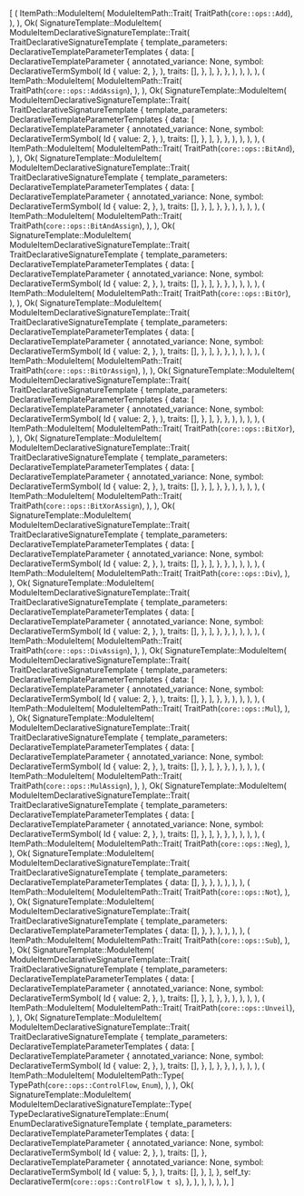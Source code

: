 [
    (
        ItemPath::ModuleItem(
            ModuleItemPath::Trait(
                TraitPath(`core::ops::Add`),
            ),
        ),
        Ok(
            SignatureTemplate::ModuleItem(
                ModuleItemDeclarativeSignatureTemplate::Trait(
                    TraitDeclarativeSignatureTemplate {
                        template_parameters: DeclarativeTemplateParameterTemplates {
                            data: [
                                DeclarativeTemplateParameter {
                                    annotated_variance: None,
                                    symbol: DeclarativeTermSymbol(
                                        Id {
                                            value: 2,
                                        },
                                    ),
                                    traits: [],
                                },
                            ],
                        },
                    },
                ),
            ),
        ),
    ),
    (
        ItemPath::ModuleItem(
            ModuleItemPath::Trait(
                TraitPath(`core::ops::AddAssign`),
            ),
        ),
        Ok(
            SignatureTemplate::ModuleItem(
                ModuleItemDeclarativeSignatureTemplate::Trait(
                    TraitDeclarativeSignatureTemplate {
                        template_parameters: DeclarativeTemplateParameterTemplates {
                            data: [
                                DeclarativeTemplateParameter {
                                    annotated_variance: None,
                                    symbol: DeclarativeTermSymbol(
                                        Id {
                                            value: 2,
                                        },
                                    ),
                                    traits: [],
                                },
                            ],
                        },
                    },
                ),
            ),
        ),
    ),
    (
        ItemPath::ModuleItem(
            ModuleItemPath::Trait(
                TraitPath(`core::ops::BitAnd`),
            ),
        ),
        Ok(
            SignatureTemplate::ModuleItem(
                ModuleItemDeclarativeSignatureTemplate::Trait(
                    TraitDeclarativeSignatureTemplate {
                        template_parameters: DeclarativeTemplateParameterTemplates {
                            data: [
                                DeclarativeTemplateParameter {
                                    annotated_variance: None,
                                    symbol: DeclarativeTermSymbol(
                                        Id {
                                            value: 2,
                                        },
                                    ),
                                    traits: [],
                                },
                            ],
                        },
                    },
                ),
            ),
        ),
    ),
    (
        ItemPath::ModuleItem(
            ModuleItemPath::Trait(
                TraitPath(`core::ops::BitAndAssign`),
            ),
        ),
        Ok(
            SignatureTemplate::ModuleItem(
                ModuleItemDeclarativeSignatureTemplate::Trait(
                    TraitDeclarativeSignatureTemplate {
                        template_parameters: DeclarativeTemplateParameterTemplates {
                            data: [
                                DeclarativeTemplateParameter {
                                    annotated_variance: None,
                                    symbol: DeclarativeTermSymbol(
                                        Id {
                                            value: 2,
                                        },
                                    ),
                                    traits: [],
                                },
                            ],
                        },
                    },
                ),
            ),
        ),
    ),
    (
        ItemPath::ModuleItem(
            ModuleItemPath::Trait(
                TraitPath(`core::ops::BitOr`),
            ),
        ),
        Ok(
            SignatureTemplate::ModuleItem(
                ModuleItemDeclarativeSignatureTemplate::Trait(
                    TraitDeclarativeSignatureTemplate {
                        template_parameters: DeclarativeTemplateParameterTemplates {
                            data: [
                                DeclarativeTemplateParameter {
                                    annotated_variance: None,
                                    symbol: DeclarativeTermSymbol(
                                        Id {
                                            value: 2,
                                        },
                                    ),
                                    traits: [],
                                },
                            ],
                        },
                    },
                ),
            ),
        ),
    ),
    (
        ItemPath::ModuleItem(
            ModuleItemPath::Trait(
                TraitPath(`core::ops::BitOrAssign`),
            ),
        ),
        Ok(
            SignatureTemplate::ModuleItem(
                ModuleItemDeclarativeSignatureTemplate::Trait(
                    TraitDeclarativeSignatureTemplate {
                        template_parameters: DeclarativeTemplateParameterTemplates {
                            data: [
                                DeclarativeTemplateParameter {
                                    annotated_variance: None,
                                    symbol: DeclarativeTermSymbol(
                                        Id {
                                            value: 2,
                                        },
                                    ),
                                    traits: [],
                                },
                            ],
                        },
                    },
                ),
            ),
        ),
    ),
    (
        ItemPath::ModuleItem(
            ModuleItemPath::Trait(
                TraitPath(`core::ops::BitXor`),
            ),
        ),
        Ok(
            SignatureTemplate::ModuleItem(
                ModuleItemDeclarativeSignatureTemplate::Trait(
                    TraitDeclarativeSignatureTemplate {
                        template_parameters: DeclarativeTemplateParameterTemplates {
                            data: [
                                DeclarativeTemplateParameter {
                                    annotated_variance: None,
                                    symbol: DeclarativeTermSymbol(
                                        Id {
                                            value: 2,
                                        },
                                    ),
                                    traits: [],
                                },
                            ],
                        },
                    },
                ),
            ),
        ),
    ),
    (
        ItemPath::ModuleItem(
            ModuleItemPath::Trait(
                TraitPath(`core::ops::BitXorAssign`),
            ),
        ),
        Ok(
            SignatureTemplate::ModuleItem(
                ModuleItemDeclarativeSignatureTemplate::Trait(
                    TraitDeclarativeSignatureTemplate {
                        template_parameters: DeclarativeTemplateParameterTemplates {
                            data: [
                                DeclarativeTemplateParameter {
                                    annotated_variance: None,
                                    symbol: DeclarativeTermSymbol(
                                        Id {
                                            value: 2,
                                        },
                                    ),
                                    traits: [],
                                },
                            ],
                        },
                    },
                ),
            ),
        ),
    ),
    (
        ItemPath::ModuleItem(
            ModuleItemPath::Trait(
                TraitPath(`core::ops::Div`),
            ),
        ),
        Ok(
            SignatureTemplate::ModuleItem(
                ModuleItemDeclarativeSignatureTemplate::Trait(
                    TraitDeclarativeSignatureTemplate {
                        template_parameters: DeclarativeTemplateParameterTemplates {
                            data: [
                                DeclarativeTemplateParameter {
                                    annotated_variance: None,
                                    symbol: DeclarativeTermSymbol(
                                        Id {
                                            value: 2,
                                        },
                                    ),
                                    traits: [],
                                },
                            ],
                        },
                    },
                ),
            ),
        ),
    ),
    (
        ItemPath::ModuleItem(
            ModuleItemPath::Trait(
                TraitPath(`core::ops::DivAssign`),
            ),
        ),
        Ok(
            SignatureTemplate::ModuleItem(
                ModuleItemDeclarativeSignatureTemplate::Trait(
                    TraitDeclarativeSignatureTemplate {
                        template_parameters: DeclarativeTemplateParameterTemplates {
                            data: [
                                DeclarativeTemplateParameter {
                                    annotated_variance: None,
                                    symbol: DeclarativeTermSymbol(
                                        Id {
                                            value: 2,
                                        },
                                    ),
                                    traits: [],
                                },
                            ],
                        },
                    },
                ),
            ),
        ),
    ),
    (
        ItemPath::ModuleItem(
            ModuleItemPath::Trait(
                TraitPath(`core::ops::Mul`),
            ),
        ),
        Ok(
            SignatureTemplate::ModuleItem(
                ModuleItemDeclarativeSignatureTemplate::Trait(
                    TraitDeclarativeSignatureTemplate {
                        template_parameters: DeclarativeTemplateParameterTemplates {
                            data: [
                                DeclarativeTemplateParameter {
                                    annotated_variance: None,
                                    symbol: DeclarativeTermSymbol(
                                        Id {
                                            value: 2,
                                        },
                                    ),
                                    traits: [],
                                },
                            ],
                        },
                    },
                ),
            ),
        ),
    ),
    (
        ItemPath::ModuleItem(
            ModuleItemPath::Trait(
                TraitPath(`core::ops::MulAssign`),
            ),
        ),
        Ok(
            SignatureTemplate::ModuleItem(
                ModuleItemDeclarativeSignatureTemplate::Trait(
                    TraitDeclarativeSignatureTemplate {
                        template_parameters: DeclarativeTemplateParameterTemplates {
                            data: [
                                DeclarativeTemplateParameter {
                                    annotated_variance: None,
                                    symbol: DeclarativeTermSymbol(
                                        Id {
                                            value: 2,
                                        },
                                    ),
                                    traits: [],
                                },
                            ],
                        },
                    },
                ),
            ),
        ),
    ),
    (
        ItemPath::ModuleItem(
            ModuleItemPath::Trait(
                TraitPath(`core::ops::Neg`),
            ),
        ),
        Ok(
            SignatureTemplate::ModuleItem(
                ModuleItemDeclarativeSignatureTemplate::Trait(
                    TraitDeclarativeSignatureTemplate {
                        template_parameters: DeclarativeTemplateParameterTemplates {
                            data: [],
                        },
                    },
                ),
            ),
        ),
    ),
    (
        ItemPath::ModuleItem(
            ModuleItemPath::Trait(
                TraitPath(`core::ops::Not`),
            ),
        ),
        Ok(
            SignatureTemplate::ModuleItem(
                ModuleItemDeclarativeSignatureTemplate::Trait(
                    TraitDeclarativeSignatureTemplate {
                        template_parameters: DeclarativeTemplateParameterTemplates {
                            data: [],
                        },
                    },
                ),
            ),
        ),
    ),
    (
        ItemPath::ModuleItem(
            ModuleItemPath::Trait(
                TraitPath(`core::ops::Sub`),
            ),
        ),
        Ok(
            SignatureTemplate::ModuleItem(
                ModuleItemDeclarativeSignatureTemplate::Trait(
                    TraitDeclarativeSignatureTemplate {
                        template_parameters: DeclarativeTemplateParameterTemplates {
                            data: [
                                DeclarativeTemplateParameter {
                                    annotated_variance: None,
                                    symbol: DeclarativeTermSymbol(
                                        Id {
                                            value: 2,
                                        },
                                    ),
                                    traits: [],
                                },
                            ],
                        },
                    },
                ),
            ),
        ),
    ),
    (
        ItemPath::ModuleItem(
            ModuleItemPath::Trait(
                TraitPath(`core::ops::Unveil`),
            ),
        ),
        Ok(
            SignatureTemplate::ModuleItem(
                ModuleItemDeclarativeSignatureTemplate::Trait(
                    TraitDeclarativeSignatureTemplate {
                        template_parameters: DeclarativeTemplateParameterTemplates {
                            data: [
                                DeclarativeTemplateParameter {
                                    annotated_variance: None,
                                    symbol: DeclarativeTermSymbol(
                                        Id {
                                            value: 2,
                                        },
                                    ),
                                    traits: [],
                                },
                            ],
                        },
                    },
                ),
            ),
        ),
    ),
    (
        ItemPath::ModuleItem(
            ModuleItemPath::Type(
                TypePath(`core::ops::ControlFlow`, `Enum`),
            ),
        ),
        Ok(
            SignatureTemplate::ModuleItem(
                ModuleItemDeclarativeSignatureTemplate::Type(
                    TypeDeclarativeSignatureTemplate::Enum(
                        EnumDeclarativeSignatureTemplate {
                            template_parameters: DeclarativeTemplateParameterTemplates {
                                data: [
                                    DeclarativeTemplateParameter {
                                        annotated_variance: None,
                                        symbol: DeclarativeTermSymbol(
                                            Id {
                                                value: 2,
                                            },
                                        ),
                                        traits: [],
                                    },
                                    DeclarativeTemplateParameter {
                                        annotated_variance: None,
                                        symbol: DeclarativeTermSymbol(
                                            Id {
                                                value: 5,
                                            },
                                        ),
                                        traits: [],
                                    },
                                ],
                            },
                            self_ty: DeclarativeTerm(`core::ops::ControlFlow t s`),
                        },
                    ),
                ),
            ),
        ),
    ),
]